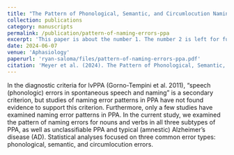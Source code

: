 ```yaml
---
title: "The Pattern of Phonological, Semantic, and Circumlocution Naming Errors for Nouns and Verbs in Primary Progressive Aphasia"
collection: publications
category: manuscripts
permalink: /publication/pattern-of-naming-errors-ppa
excerpt: 'This paper is about the number 1. The number 2 is left for future work.'
date: 2024-06-07
venue: 'Aphasiology'
paperurl: 'ryan-saloma/files/pattern-of-naming-errors-ppa.pdf'
citation: 'Meyer et al. (2024). The Pattern of Phonological, Semantic, and Circumlocution Naming Errors for Nouns and Verbs in Primary Progressive Aphasia. <i>Aphasiology</i>, 1-25. https://doi.org/10.1080/02687038.2024.2361961'
---
```


In the diagnostic criteria for lvPPA (Gorno-Tempini et al. 2011), “speech (phonologic) errors in spontaneous speech and naming” is a secondary criterion, but studies of naming error patterns in PPA have not found evidence to support this criterion. Furthermore, only a few studies have examined naming error patterns in PPA. In the current study, we examined the pattern of naming errors for nouns and verbs in all three subtypes of PPA, as well as unclassifiable PPA and typical (amnestic) Alzheimer’s disease (AD). Statistical analyses focused on three common error types: phonological, semantic, and circumlocution errors.
